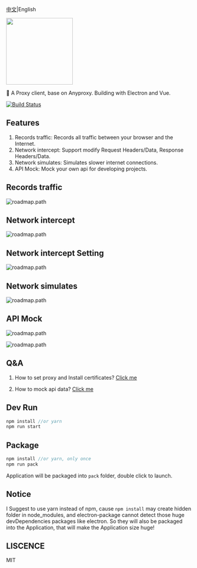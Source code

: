 [中文](https://github.com/fwon/electron-anyproxy/blob/master/README.md)|English

<p><img width="180" src="https://raw.githubusercontent.com/fwon/blog/master/assets/electron-anyproxy-icon.png"></p>

📢  A Proxy client, base on Anyproxy. Building with Electron and Vue. 

[![Build Status](https://travis-ci.org/fwon/electron-anyproxy.svg?branch=master)](https://travis-ci.org/fwon/electron-anyproxy)

## Features
1. Records traffic: Records all traffic between your browser and the Internet.
2. Network intercept: Support modify Request Headers/Data, Response Headers/Data.
3. Network simulates: Simulates slower internet connections.
4. API Mock: Mock your own api for developing projects.


## Records traffic
![roadmap.path](https://raw.githubusercontent.com/fwon/blog/master/assets/electron-anyproxy-shot-1.png)

## Network intercept
![roadmap.path](https://raw.githubusercontent.com/fwon/blog/master/assets/electron-anyproxy-shot-2.png)

## Network intercept Setting
![roadmap.path](https://raw.githubusercontent.com/fwon/blog/master/assets/electron-anyproxy-shot-3.png)

## Network simulates
![roadmap.path](https://raw.githubusercontent.com/fwon/blog/master/assets/electron-anyproxy-shot-4.png)

## API Mock
![roadmap.path](https://raw.githubusercontent.com/fwon/blog/master/assets/electron-anyproxy-shot-5.png)

![roadmap.path](https://raw.githubusercontent.com/fwon/blog/master/assets/electron-anyproxy-shot-6.png)

## Q&A
1. How to set proxy and Install certificates?
[Click me](http://anyproxy.io/4.x/en.html#appendix)

2. How to mock api data?
[Click me](http://mockjs.com/examples.html)

## Dev Run
```javascript
npm install //or yarn
npm run start
```
## Package
```javascript
npm install //or yarn, only once
npm run pack
```
Application will be packaged into `pack` folder, double click to launch.

## Notice
I Suggest to use yarn instead of npm, cause `npm install` may create hidden folder in node_modules, and electron-package cannot detect those huge devDependencies packages like electron. So they will also be packaged into the Application, that will make the Application size huge!

## LISCENCE
MIT
